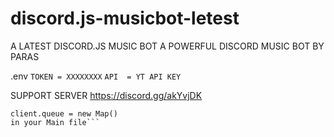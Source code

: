 # discord.js-musicbot-letest
A LATEST DISCORD.JS MUSIC BOT 
A POWERFUL DISCORD MUSIC BOT BY PARAS


.env
```TOKEN = XXXXXXXX```
```API  = YT API KEY```


SUPPORT SERVER 
https://discord.gg/akYvjDK



```MAKE SURE TO CHECK YOU HAVE PUT
client.queue = new Map()
in your Main file```
